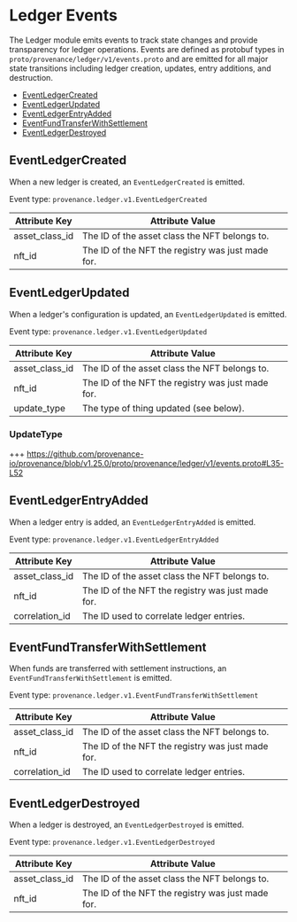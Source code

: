 # Ledger Events

The Ledger module emits events to track state changes and provide transparency for ledger operations. Events are defined as protobuf types in `proto/provenance/ledger/v1/events.proto` and are emitted for all major state transitions including ledger creation, updates, entry additions, and destruction.

<!-- TOC 2 2 -->
  - [EventLedgerCreated](#eventledgercreated)
  - [EventLedgerUpdated](#eventledgerupdated)
  - [EventLedgerEntryAdded](#eventledgerentryadded)
  - [EventFundTransferWithSettlement](#eventfundtransferwithsettlement)
  - [EventLedgerDestroyed](#eventledgerdestroyed)


## EventLedgerCreated

When a new ledger is created, an `EventLedgerCreated` is emitted.

Event type: `provenance.ledger.v1.EventLedgerCreated`

| Attribute Key  | Attribute Value                                    |
|----------------|----------------------------------------------------|
| asset_class_id | The ID of the asset class the NFT belongs to.      |
| nft_id         | The ID of the NFT the registry was just made for.  |


## EventLedgerUpdated

When a ledger's configuration is updated, an `EventLedgerUpdated` is emitted.

Event type: `provenance.ledger.v1.EventLedgerUpdated`

| Attribute Key  | Attribute Value                                   |
|----------------|---------------------------------------------------|
| asset_class_id | The ID of the asset class the NFT belongs to.     |
| nft_id         | The ID of the NFT the registry was just made for. |
| update_type    | The type of thing updated (see below).            |

### UpdateType

+++ https://github.com/provenance-io/provenance/blob/v1.25.0/proto/provenance/ledger/v1/events.proto#L35-L52


## EventLedgerEntryAdded

When a ledger entry is added, an `EventLedgerEntryAdded` is emitted.

Event type: `provenance.ledger.v1.EventLedgerEntryAdded`

| Attribute Key   | Attribute Value                                   |
|-----------------|---------------------------------------------------|
| asset_class_id  | The ID of the asset class the NFT belongs to.     |
| nft_id          | The ID of the NFT the registry was just made for. |
| correlation_id  | The ID used to correlate ledger entries.          |


## EventFundTransferWithSettlement

When funds are transferred with settlement instructions, an `EventFundTransferWithSettlement` is emitted.

Event type: `provenance.ledger.v1.EventFundTransferWithSettlement`

| Attribute Key   | Attribute Value                                   |
|-----------------|---------------------------------------------------|
| asset_class_id  | The ID of the asset class the NFT belongs to.     |
| nft_id          | The ID of the NFT the registry was just made for. |
| correlation_id  | The ID used to correlate ledger entries.          |


## EventLedgerDestroyed

When a ledger is destroyed, an `EventLedgerDestroyed` is emitted.

Event type: `provenance.ledger.v1.EventLedgerDestroyed`

| Attribute Key  | Attribute Value                                    |
|----------------|----------------------------------------------------|
| asset_class_id | The ID of the asset class the NFT belongs to.      |
| nft_id         | The ID of the NFT the registry was just made for.  |
